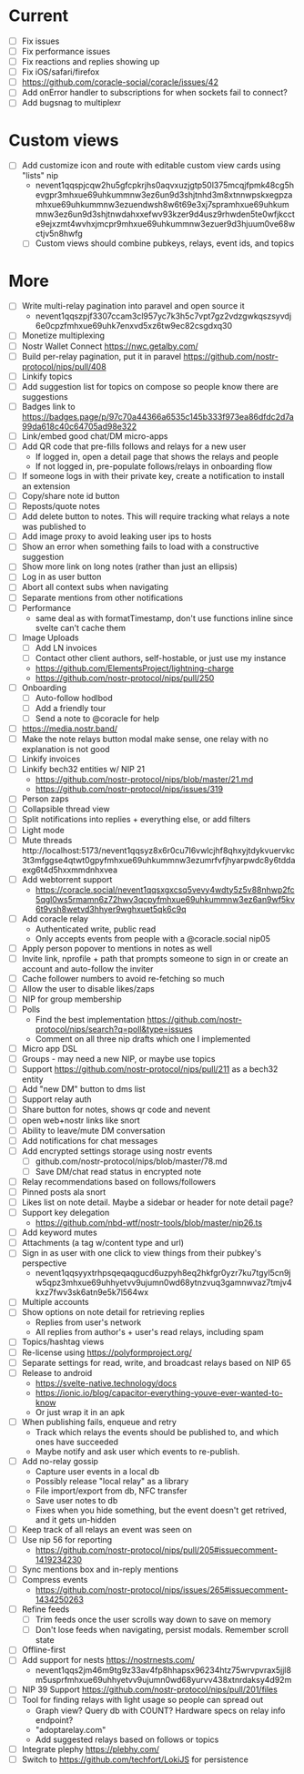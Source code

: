 # Current

- [ ] Fix issues
- [ ] Fix performance issues
- [ ] Fix reactions and replies showing up
- [ ] Fix iOS/safari/firefox
- [ ] https://github.com/coracle-social/coracle/issues/42
- [ ] Add onError handler to subscriptions for when sockets fail to connect?
- [ ] Add bugsnag to multiplexr

# Custom views

- [ ] Add customize icon and route with editable custom view cards using "lists" nip
  - nevent1qqspjcqw2hu5gfcpkrjhs0aqvxuzjgtp50l375mcqjfpmk48cg5hevgpr3mhxue69uhkummnw3ez6un9d3shjtnhd3m8xtnnwpskxegpzamhxue69uhkummnw3ezuendwsh8w6t69e3xj7spramhxue69uhkummnw3ez6un9d3shjtnwdahxxefwv93kzer9d4usz9rhwden5te0wfjkccte9ejxzmt4wvhxjmcpr9mhxue69uhkummnw3ezuer9d3hjuum0ve68wctjv5n8hwfg
  - [ ] Custom views should combine pubkeys, relays, event ids, and topics

# More

- [ ] Write multi-relay pagination into paravel and open source it
  - nevent1qqszpjf3307ccam3cl957yc7k3h5c7vpt7gz2vdzgwkqszsyvdj6e0cpzfmhxue69uhk7enxvd5xz6tw9ec82csgdxq30
- [ ] Monetize multiplexing
- [ ] Nostr Wallet Connect https://nwc.getalby.com/
- [ ] Build per-relay pagination, put it in paravel https://github.com/nostr-protocol/nips/pull/408
- [ ] Linkify topics
- [ ] Add suggestion list for topics on compose so people know there are suggestions
- [ ] Badges link to https://badges.page/p/97c70a44366a6535c145b333f973ea86dfdc2d7a99da618c40c64705ad98e322
- [ ] Link/embed good chat/DM micro-apps
- [ ] Add QR code that pre-fills follows and relays for a new user
  - If logged in, open a detail page that shows the relays and people
  - If not logged in, pre-populate follows/relays in onboarding flow
- [ ] If someone logs in with their private key, create a notification to install an extension
- [ ] Copy/share note id button
- [ ] Reposts/quote notes
- [ ] Add delete button to notes. This will require tracking what relays a note was published to
- [ ] Add image proxy to avoid leaking user ips to hosts
- [ ] Show an error when something fails to load with a constructive suggestion
- [ ] Show more link on long notes (rather than just an ellipsis)
- [ ] Log in as user button
- [ ] Abort all context subs when navigating
- [ ] Separate mentions from other notifications
- [ ] Performance
  - same deal as with formatTimestamp, don't use functions inline since svelte can't cache them
- [ ] Image Uploads
  - [ ] Add LN invoices
  - [ ] Contact other client authors, self-hostable, or just use my instance
  - https://github.com/ElementsProject/lightning-charge
  - https://github.com/nostr-protocol/nips/pull/250
- [ ] Onboarding
  - [ ] Auto-follow hodlbod
  - [ ] Add a friendly tour
  - [ ] Send a note to @coracle for help
- [ ] https://media.nostr.band/
- [ ] Make the note relays button modal make sense, one relay with no explanation is not good
- [ ] Linkify invoices
- [ ] Linkify bech32 entities w/ NIP 21
  - https://github.com/nostr-protocol/nips/blob/master/21.md
  - https://github.com/nostr-protocol/nips/issues/319
- [ ] Person zaps
- [ ] Collapsible thread view
- [ ] Split notifications into replies + everything else, or add filters
- [ ] Light mode
- [ ] Mute threads http://localhost:5173/nevent1qqsyz8x6r0cu7l6vwlcjhf8qhxyjtdykvuervkc3t3mfggse4qtwt0gpyfmhxue69uhkummnw3ezumrfvfjhyarpwdc8y6tddaexg6t4d5hxxmmdnhxvea
- [ ] Add webtorrent support
  - https://coracle.social/nevent1qqsxgxcsq5vevy4wdty5z5v88nhwp2fc5qgl0ws5rmamn6z72hwv3qcpyfmhxue69uhkummnw3ez6an9wf5kv6t9vsh8wetvd3hhyer9wghxuet5qk6c9q
- [ ] Add coracle relay
  - Authenticated write, public read
  - Only accepts events from people with a @coracle.social nip05
- [ ] Apply person popover to mentions in notes as well
- [ ] Invite link, nprofile + path that prompts someone to sign in or create an account and auto-follow the inviter
- [ ] Cache follower numbers to avoid re-fetching so much
- [ ] Allow the user to disable likes/zaps
- [ ] NIP for group membership
- [ ] Polls
  - Find the best implementation https://github.com/nostr-protocol/nips/search?q=poll&type=issues
  - Comment on all three nip drafts which one I implemented
- [ ] Micro app DSL
- [ ] Groups - may need a new NIP, or maybe use topics
- [ ] Support https://github.com/nostr-protocol/nips/pull/211 as a bech32 entity
- [ ] Add "new DM" button to dms list
- [ ] Support relay auth
- [ ] Share button for notes, shows qr code and nevent
- [ ] open web+nostr links like snort
- [ ] Ability to leave/mute DM conversation
- [ ] Add notifications for chat messages
- [ ] Add encrypted settings storage using nostr events
  - [ ] github.com/nostr-protocol/nips/blob/master/78.md
  - [ ] Save DM/chat read status in encrypted note
- [ ] Relay recommendations based on follows/followers
- [ ] Pinned posts ala snort
- [ ] Likes list on note detail. Maybe a sidebar or header for note detail page?
- [ ] Support key delegation
  - https://github.com/nbd-wtf/nostr-tools/blob/master/nip26.ts
- [ ] Add keyword mutes
- [ ] Attachments (a tag w/content type and url)
- [ ] Sign in as user with one click to view things from their pubkey's perspective
  - nevent1qqsyyxtrhpsqeqaqgucd6uzpyh8eq2hkfgr0yzr7ku7tgyl5cn9jw5qpz3mhxue69uhhyetvv9ujumn0wd68ytnzvuq3gamnwvaz7tmjv4kxz7fwv3sk6atn9e5k7l564wx
- [ ] Multiple accounts
- [ ] Show options on note detail for retrieving replies
  - Replies from user's network
  - All replies from author's + user's read relays, including spam
- [ ] Topics/hashtag views
- [ ] Re-license using https://polyformproject.org/
- [ ] Separate settings for read, write, and broadcast relays based on NIP 65
- [ ] Release to android
  - https://svelte-native.technology/docs
  - https://ionic.io/blog/capacitor-everything-youve-ever-wanted-to-know
  - Or just wrap it in an apk
- [ ] When publishing fails, enqueue and retry
  - Track which relays the events should be published to, and which ones have succeeded
  - Maybe notify and ask user which events to re-publish.
- [ ] Add no-relay gossip
  - Capture user events in a local db
  - Possibly release "local relay" as a library
  - File import/export from db, NFC transfer
  - Save user notes to db
  - Fixes when you hide something, but the event doesn't get retrived, and it gets un-hidden
- [ ] Keep track of all relays an event was seen on
- [ ] Use nip 56 for reporting
  - https://github.com/nostr-protocol/nips/pull/205#issuecomment-1419234230
- [ ] Sync mentions box and in-reply mentions
- [ ] Compress events
  - https://github.com/nostr-protocol/nips/issues/265#issuecomment-1434250263
- [ ] Refine feeds
  - [ ] Trim feeds once the user scrolls way down to save on memory
  - [ ] Don't lose feeds when navigating, persist modals. Remember scroll state
- [ ] Offline-first
- [ ] Add support for nests https://nostrnests.com/
  - nevent1qqs2jm46m9tg9z33av4fp8hhapsx96234htz75wrvpvrax5jjl8m5usprfmhxue69uhhyetvv9ujumn0wd68yurvv438xtnrdaksy4d92m
- [ ] NIP 39 Support https://github.com/nostr-protocol/nips/pull/201/files
- [ ] Tool for finding relays with light usage so people can spread out
  - Graph view? Query db with COUNT? Hardware specs on relay info endpoint?
  - "adoptarelay.com"
  - Add suggested relays based on follows or topics
- [ ] Integrate plephy https://plebhy.com/
- [ ] Switch to https://github.com/techfort/LokiJS for persistence
